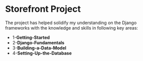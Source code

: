 # Storefront Project
The project has helped solidify my understanding on the Django frameworks with the knowledge and skills in following key areas:
 - 1-**Getting-Started**
 - 2-**Django-Fundamentals**
 - 3-**Building-a-Data-Model**
 - 4-**Setting-Up-the-Database**
